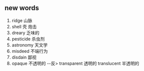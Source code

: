 ## new words

1. ridge 山脉
2. shell 壳 炮击
3. dreary 乏味的
4. pesticide 杀虫剂
5. astronomy 天文学
6. misdeed 不端行为
7. disdain 鄙视
8. opaque 不透明的 --反> transparent 透明的 translucent 半透明的

